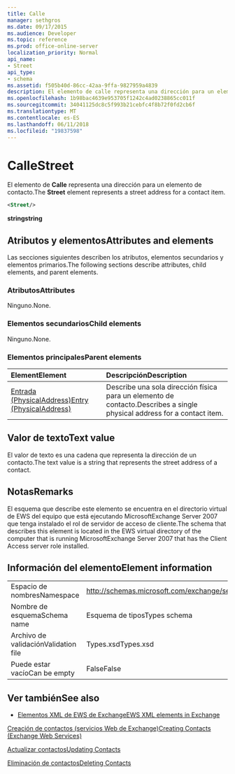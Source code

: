 ```yaml
---
title: Calle
manager: sethgros
ms.date: 09/17/2015
ms.audience: Developer
ms.topic: reference
ms.prod: office-online-server
localization_priority: Normal
api_name:
- Street
api_type:
- schema
ms.assetid: f505b40d-86cc-42aa-9ffa-9827959a4839
description: El elemento de calle representa una dirección para un elemento de contacto.
ms.openlocfilehash: 1b98bac4639e953705f1242c4ad0238865cc011f
ms.sourcegitcommit: 34041125dc8c5f993b21cebfc4f8b72f0fd2cb6f
ms.translationtype: MT
ms.contentlocale: es-ES
ms.lasthandoff: 06/11/2018
ms.locfileid: "19837598"
---
```

# <a name="street"></a><span data-ttu-id="5c120-103">Calle</span><span class="sxs-lookup"><span data-stu-id="5c120-103">Street</span></span>

<span data-ttu-id="5c120-104">El elemento de **Calle** representa una dirección para un elemento de contacto.</span><span class="sxs-lookup"><span data-stu-id="5c120-104">The **Street** element represents a street address for a contact item.</span></span> 
  
```xml
<Street/>
```

 <span data-ttu-id="5c120-105">**string**</span><span class="sxs-lookup"><span data-stu-id="5c120-105">**string**</span></span>
## <a name="attributes-and-elements"></a><span data-ttu-id="5c120-106">Atributos y elementos</span><span class="sxs-lookup"><span data-stu-id="5c120-106">Attributes and elements</span></span>

<span data-ttu-id="5c120-107">Las secciones siguientes describen los atributos, elementos secundarios y elementos primarios.</span><span class="sxs-lookup"><span data-stu-id="5c120-107">The following sections describe attributes, child elements, and parent elements.</span></span>
  
### <a name="attributes"></a><span data-ttu-id="5c120-108">Atributos</span><span class="sxs-lookup"><span data-stu-id="5c120-108">Attributes</span></span>

<span data-ttu-id="5c120-109">Ninguno.</span><span class="sxs-lookup"><span data-stu-id="5c120-109">None.</span></span>
  
### <a name="child-elements"></a><span data-ttu-id="5c120-110">Elementos secundarios</span><span class="sxs-lookup"><span data-stu-id="5c120-110">Child elements</span></span>

<span data-ttu-id="5c120-111">Ninguno.</span><span class="sxs-lookup"><span data-stu-id="5c120-111">None.</span></span>
  
### <a name="parent-elements"></a><span data-ttu-id="5c120-112">Elementos principales</span><span class="sxs-lookup"><span data-stu-id="5c120-112">Parent elements</span></span>

|<span data-ttu-id="5c120-113">**Element**</span><span class="sxs-lookup"><span data-stu-id="5c120-113">**Element**</span></span>|<span data-ttu-id="5c120-114">**Descripción**</span><span class="sxs-lookup"><span data-stu-id="5c120-114">**Description**</span></span>|
|:-----|:-----|
|[<span data-ttu-id="5c120-115">Entrada (PhysicalAddress)</span><span class="sxs-lookup"><span data-stu-id="5c120-115">Entry (PhysicalAddress)</span></span>](entry-physicaladdress.md) <br/> |<span data-ttu-id="5c120-116">Describe una sola dirección física para un elemento de contacto.</span><span class="sxs-lookup"><span data-stu-id="5c120-116">Describes a single physical address for a contact item.</span></span>  <br/> |
   
## <a name="text-value"></a><span data-ttu-id="5c120-117">Valor de texto</span><span class="sxs-lookup"><span data-stu-id="5c120-117">Text value</span></span>

<span data-ttu-id="5c120-118">El valor de texto es una cadena que representa la dirección de un contacto.</span><span class="sxs-lookup"><span data-stu-id="5c120-118">The text value is a string that represents the street address of a contact.</span></span>
  
## <a name="remarks"></a><span data-ttu-id="5c120-119">Notas</span><span class="sxs-lookup"><span data-stu-id="5c120-119">Remarks</span></span>

<span data-ttu-id="5c120-120">El esquema que describe este elemento se encuentra en el directorio virtual de EWS del equipo que está ejecutando MicrosoftExchange Server 2007 que tenga instalado el rol de servidor de acceso de cliente.</span><span class="sxs-lookup"><span data-stu-id="5c120-120">The schema that describes this element is located in the EWS virtual directory of the computer that is running MicrosoftExchange Server 2007 that has the Client Access server role installed.</span></span>
  
## <a name="element-information"></a><span data-ttu-id="5c120-121">Información del elemento</span><span class="sxs-lookup"><span data-stu-id="5c120-121">Element information</span></span>

|||
|:-----|:-----|
|<span data-ttu-id="5c120-122">Espacio de nombres</span><span class="sxs-lookup"><span data-stu-id="5c120-122">Namespace</span></span>  <br/> |http://schemas.microsoft.com/exchange/services/2006/types  <br/> |
|<span data-ttu-id="5c120-123">Nombre de esquema</span><span class="sxs-lookup"><span data-stu-id="5c120-123">Schema name</span></span>  <br/> |<span data-ttu-id="5c120-124">Esquema de tipos</span><span class="sxs-lookup"><span data-stu-id="5c120-124">Types schema</span></span>  <br/> |
|<span data-ttu-id="5c120-125">Archivo de validación</span><span class="sxs-lookup"><span data-stu-id="5c120-125">Validation file</span></span>  <br/> |<span data-ttu-id="5c120-126">Types.xsd</span><span class="sxs-lookup"><span data-stu-id="5c120-126">Types.xsd</span></span>  <br/> |
|<span data-ttu-id="5c120-127">Puede estar vacío</span><span class="sxs-lookup"><span data-stu-id="5c120-127">Can be empty</span></span>  <br/> |<span data-ttu-id="5c120-128">False</span><span class="sxs-lookup"><span data-stu-id="5c120-128">False</span></span>  <br/> |
   
## <a name="see-also"></a><span data-ttu-id="5c120-129">Ver también</span><span class="sxs-lookup"><span data-stu-id="5c120-129">See also</span></span>



- [<span data-ttu-id="5c120-130">Elementos XML de EWS de Exchange</span><span class="sxs-lookup"><span data-stu-id="5c120-130">EWS XML elements in Exchange</span></span>](ews-xml-elements-in-exchange.md)


[<span data-ttu-id="5c120-131">Creación de contactos (servicios Web de Exchange)</span><span class="sxs-lookup"><span data-stu-id="5c120-131">Creating Contacts (Exchange Web Services)</span></span>](http://msdn.microsoft.com/library/4845917e-70d1-481c-bbd7-011ec6571789%28Office.15%29.aspx)
  
[<span data-ttu-id="5c120-132">Actualizar contactos</span><span class="sxs-lookup"><span data-stu-id="5c120-132">Updating Contacts</span></span>](http://msdn.microsoft.com/library/9a865953-b94a-4229-b632-2dee433314be%28Office.15%29.aspx)
  
[<span data-ttu-id="5c120-133">Eliminación de contactos</span><span class="sxs-lookup"><span data-stu-id="5c120-133">Deleting Contacts</span></span>](http://msdn.microsoft.com/library/fcc3dc84-cd3e-455e-a1a7-ae6921c9b588%28Office.15%29.aspx)


